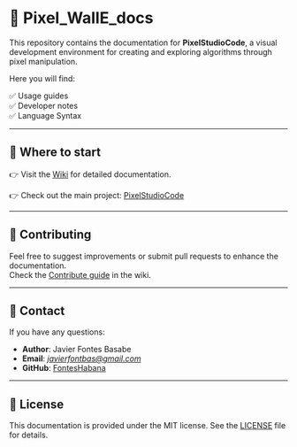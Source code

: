 # 📄 Pixel_WallE_docs

This repository contains the documentation for **PixelStudioCode**, a visual development environment for creating and exploring algorithms through pixel manipulation.  

Here you will find:

✅ Usage guides  
✅ Developer notes  
✅ Language Syntax 

---

## 📖 Where to start

👉 Visit the [Wiki](https://github.com/FontesHabana/PixelStudioCode/wiki) for detailed documentation.

👉 Check out the main project: [PixelStudioCode](https://github.com/FontesHabana/PixelStudioCode)

---

## 🤝 Contributing

Feel free to suggest improvements or submit pull requests to enhance the documentation.  
Check the [Contribute guide](https://github.com/FontesHabana/PixelStudioCode/wiki/enContributing) in the wiki.

---

## 💬 Contact

If you have any questions:

- **Author**: Javier Fontes Basabe  
- **Email**: *javierfontbas@gmail.com*  
- **GitHub**: [FontesHabana](https://github.com/FontesHabana)

---

## 📝 License

This documentation is provided under the MIT license. See the [LICENSE](LICENSE) file for details.

